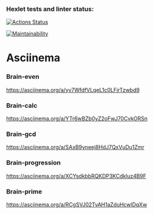 ### Hexlet tests and linter status:
[![Actions Status](https://github.com/Fdasert/frontend-project-44/workflows/hexlet-check/badge.svg)](https://github.com/Fdasert/frontend-project-44/actions)

[![Maintainability](https://api.codeclimate.com/v1/badges/39273daa9e506da6cfef/maintainability)](https://codeclimate.com/github/Fdasert/frontend-project-44/maintainability)


# Asciinema

### Brain-even
https://asciinema.org/a/yv7WfdfVLqeL1c0LFirTzwbd9

### Brain-calc
https://asciinema.org/a/YTr6wBZb0yZ2oFwJ70CvkORSn

### Brain-gcd
https://asciinema.org/a/SAxB9yneej8HdJ7QxVuDu1Zmr

### Brain-progression
https://asciinema.org/a/XCYsdkbbRQKDP3KCdkluz4B9F

### Brain-prime
https://asciinema.org/a/RCgSVJ02TvAH1aZduHcwlDqXw
